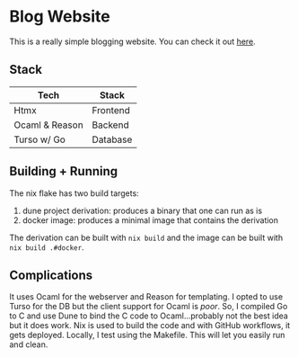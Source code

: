 # Blog Website

This is a really simple blogging website. You can check it out 
[here](https://www.ethanthoma.com/).

## Stack

| Tech           | Stack    |
|----------------|----------|
| Htmx           | Frontend |
| Ocaml & Reason | Backend  |
| Turso w/ Go    | Database |

## Building + Running

The nix flake has two build targets:
1. dune project derivation: produces a binary that one can run as is
2. docker image: produces a minimal image that contains the derivation

The derivation can be built with `nix build` and the image can be built with 
`nix build .#docker`.

## Complications

It uses Ocaml for the webserver and Reason for templating. I opted to use Turso 
for the DB but the client support for Ocaml is _poor_. So, I compiled Go to C 
and use Dune to bind the C code to Ocaml...probably not the best idea but it 
does work. Nix is used to build the code and with GitHub workflows, it gets 
deployed. Locally, I test using the Makefile. This will let you easily run and 
clean.

